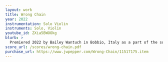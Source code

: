 ```yaml
---
layout: work
title: Wrong Chain
year: 2022
instrumentation: Solo Violin
instruments: Solo, Violin
youtube_id: ZXia5BWOOkg
blurb: >
  Premiered 2022 by Bailey Wantuch in Bobbio, Italy as a part of the soundSCAPE new music festival.
score_url: /scores/wrong-chain.pdf
purchase_url: https://www.jwpepper.com/Wrong-Chain/11517175.item
---
```

